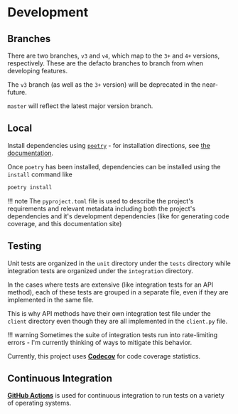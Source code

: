 # Development

## Branches

There are two branches, `v3` and `v4`, which map to the `3+` and `4+` versions, respectively. These are the defacto 
branches to branch from when developing features.

The `v3` branch (as well as the `3+` version) will be deprecated in the near-future.

`master` will reflect the latest major version branch.

## Local

Install dependencies using [`poetry`](https://python-poetry.org/) - for installation directions, see 
[the documentation](https://python-poetry.org/docs/).

Once `poetry` has been installed, dependencies can be installed using the `install` command like

```bash
poetry install
```

!!! note
    The `pyproject.toml` file is used to describe the project's requirements and relevant metadata including both the
    project's dependencies and it's development dependencies (like for generating code coverage, and this documentation 
    site)

## Testing

Unit tests are organized in the `unit` directory under the `tests` directory while integration tests are organized 
under the `integration` directory.

In the cases where tests are extensive (like integration tests for an API method), each of these tests are grouped in a 
separate file, even if they are implemented in the same file.

This is why API methods have their own integration test file under the `client` directory even though they are all 
implemented in the `client.py` file.

!!! warning
    Sometimes the suite of integration tests run into rate-limiting errors - I'm currently thinking of ways to mitigate
    this behavior.

Currently, this project uses [**Codecov**](https://codecov.io/gh/jaebradley/basketball_reference_web_scraper) for code 
coverage statistics.

## Continuous Integration

[**GitHub Actions**](https://github.com/jaebradley/basketball_reference_web_scraper/actions) is used for continuous 
integration to run tests on a variety of operating systems.

